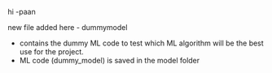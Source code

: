 hi -paan

new file added here - dummymodel
- contains the dummy ML code to test which ML algorithm will be the best use for the project.
- ML code (dummy_model) is saved in the model folder
